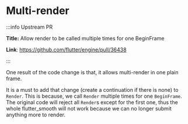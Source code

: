 # Multi-render

:::info Upstream PR

**Title:** Allow render to be called multiple times for one BeginFrame

**Link**: https://github.com/flutter/engine/pull/36438

:::

One result of the code change is that, it allows multi-render in one plain frame.

It is a must to add that change (create a continuation if there is none) to `Render`. This is because, we call `Render` multiple times for one `BeginFrame`. The original code will reject all `Render`s except for the first one, thus the whole flutter_smooth will not work because we can no longer submit anything more to render.